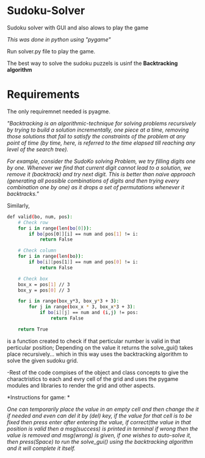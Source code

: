 # Sudoku-Solver
Sudoku solver with GUI and also alows to play the game

*This was done in python using "pygame"*

Run solver.py file to play the game. 

The best way to solve the sudoku puzzels is usinf the **Backtracking algorithm**

# Requirements
The only requiremnet needed is pyagme.



*"Backtracking is an algorithmic-technique for solving problems recursively by trying to build a solution incrementally, one piece at a time, removing those solutions that fail to satisfy the constraints of the problem at any point of time (by time, here, is referred to the time elapsed till reaching any level of the search tree).*

*For example, consider the SudoKo solving Problem, we try filling digits one by one. Whenever we find that current digit cannot lead to a solution, we remove it (backtrack) and try next digit. This is better than naive approach (generating all possible combinations of digits and then trying every combination one by one) as it drops a set of permutations whenever it backtracks."*

Similarly, 
```bash
def valid(bo, num, pos):
    # Check row
    for i in range(len(bo[0])):
        if bo[pos[0]][i] == num and pos[1] != i:
            return False

    # Check column
    for i in range(len(bo)):
        if bo[i][pos[1]] == num and pos[0] != i:
            return False

    # Check box
    box_x = pos[1] // 3
    box_y = pos[0] // 3

    for i in range(box_y*3, box_y*3 + 3):
        for j in range(box_x * 3, box_x*3 + 3):
            if bo[i][j] == num and (i,j) != pos:
                return False

    return True
   ```
   is a function created to check if that perticular number is valid in that perticular position;
Depending on the value it returns the solve_gui() takes place recursively... which in this way uses the backtracking algorithm to solve the given sudoku grid.

-Rest of the code compises of the object and class concepts to give the charactristics to each and evry cell of the grid and 
uses the pygame modules and libraries to render the grid and other aspects.

*Instructions for game: *

*One can temporarily place the value in an empty cell and then change the it if needed and even can del it by (del) key, 
if the value for that cell is to be fixed then press enter after entering the value,
if correct(the value in that position is valid then a msg(success) is printed in terminal if wrong then the value is removed and msg(wrong) is given,
if one wishes to auto-solve it, then press(Space) to run the solve_gui() using the backtracking algorithm and it will complete it itself.*
